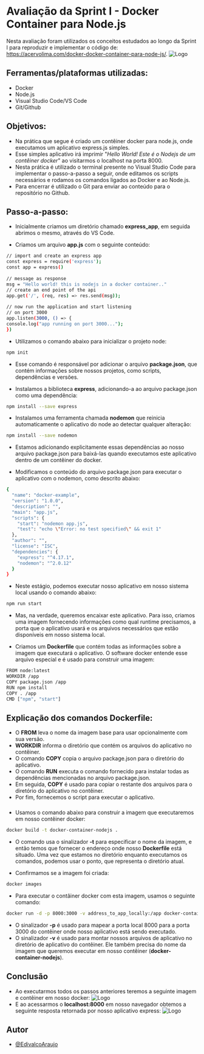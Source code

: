 # Avaliação da Sprint I - Docker Container para Node.js
Nesta avaliação foram utilizados os conceitos estudados ao longo da Sprint I para reproduzir e implementar o código de: https://acervolima.com/docker-docker-container-para-node-js/.
![Logo](https://uploaddeimagens.com.br/images/004/250/135/full/1_IogJnB8YhzNS3zxHTG4Y1Q-removebg-preview.png?1670184975)
## Ferramentas/plataformas utilizadas:
- Docker
- Node.js
- Visual Studio Code/VS Code
- Git/Github

## Objetivos:
- Na prática que segue é criado um contêiner docker para node.js, onde executamos um aplicativo express.js simples.
- Esse simples aplicativo irá imprimir "_Hello World! Este é o Nodejs de um contêiner docker_" ao visitarmos o localhost na porta 8000.
- Nesta prática é utilizado o terminal presente no Visual Studio Code para implementar o passo-a-passo a seguir, onde editamos os scripts necessários e rodamos os comandos ligados ao Docker e ao Node.js.
- Para encerrar é utilizado o Git para enviar ao conteúdo para o repositório no Github.
## Passo-a-passo:

- Inicialmente criamos um diretório chamado **express_app**, em seguida abrimos o mesmo, através do VS Code.

- Criamos um arquivo **app.js** com o seguinte conteúdo:
```bash
// import and create an express app
const express = require('express');
const app = express()
  
// message as response
msg = "Hello world! this is nodejs in a docker container.."
// create an end point of the api
app.get('/', (req, res) => res.send(msg));
  
// now run the application and start listening
// on port 3000
app.listen(3000, () => {
console.log("app running on port 3000...");
})
```
- Utilizamos o comando abaixo para inicializar o projeto node:
```bash
npm init
```
- Esse comando é responsável por adicionar o arquivo **package.json**, que contém informações sobre nossos projetos, como scripts, dependências e versões.

- Instalamos a biblioteca **express**, adicionando-a ao arquivo package.json como uma dependência:
```bash
npm install --save express
```
- Instalamos uma ferramenta chamada **nodemon** que reinicia automaticamente o aplicativo do node ao detectar qualquer alteração:
```bash
npm install --save nodemon
```
- Estamos adicionando explicitamente essas dependências ao nosso arquivo package.json para baixá-las quando executamos este aplicativo dentro de um contêiner do docker.

- Modificamos o conteúdo do arquivo package.json para executar o aplicativo com o nodemon, como descrito abaixo:
```bash
{
  "name": "docker-example",
  "version": "1.0.0",
  "description": "",
  "main": "app.js",
  "scripts": {
    "start": "nodemon app.js",
    "test": "echo \"Error: no test specified\" && exit 1"
  },
  "author": "",
  "license": "ISC",
  "dependencies": {
    "express": "^4.17.1",
    "nodemon": "^2.0.12"
  }
}
```
- Neste estágio, podemos executar nosso aplicativo em nosso sistema local usando o comando abaixo:
```bash
npm run start
```
- Mas, na verdade, queremos encaixar este aplicativo. Para isso, criamos uma imagem fornecendo informações como qual runtime precisamos, a porta que o aplicativo usará e os arquivos necessários que estão disponíveis em nosso sistema local.

- Criamos um **Dockerfile** que contém todas as informações sobre a imagem que executará o aplicativo. O software docker entende esse arquivo especial e é usado para construir uma imagem:
```bash
FROM node:latest
WORKDIR /app
COPY package.json /app
RUN npm install
COPY . /app
CMD ["npm", "start"]
```
## Explicação dos comandos Dockerfile:
- O **FROM** leva o nome da imagem base para usar opcionalmente com sua versão.
- **WORKDIR** informa o diretório que contém os arquivos do aplicativo no contêiner.
- O comando **COPY** copia o arquivo package.json para o diretório do aplicativo.
- O comando **RUN** executa o comando fornecido para instalar todas as dependências mencionadas no arquivo package.json.
- Em seguida, **COPY** é usado para copiar o restante dos arquivos para o diretório do aplicativo no contêiner.
- Por fim, fornecemos o script para executar o aplicativo.
###
- Usamos o comando abaixo para construir a imagem que executaremos em nosso contêiner docker:
```bash
docker build -t docker-container-nodejs .
```
- O comando usa o sinalizador **-t** para especificar o nome da imagem, e então temos que fornecer o endereço onde nosso **Dockerfile** está situado. Uma vez que estamos no diretório enquanto executamos os comandos, podemos usar o ponto, que representa o diretório atual.

- Confirmamos se a imagem foi criada:
```bash
docker images
```
- Para executar o contâiner docker com esta imagem, usamos o seguinte comando:
```bash
docker run -d -p 8000:3000 -v address_to_app_locally:/app docker-container-nodejs
```
- O sinalizador **-p** é usado para mapear a porta local 8000 para a porta 3000 do contêiner onde nosso aplicativo está sendo executado.
- O sinalizador **-v** é usado para montar nossos arquivos de aplicativo no diretório de aplicativo do contêiner. Ele também precisa do nome da imagem que queremos executar em nosso contêiner (**docker-container-nodejs**).
## Conclusão
- Ao executarmos todos os passos anteriores teremos a seguinte imagem e contêiner em nosso docker:
![Logo](https://uploaddeimagens.com.br/images/004/250/381/full/Captura_de_Tela_%2856%29.png?1670200114)
- E ao acessarmos o **localhost:8000** em nosso navegador obtemos a seguinte resposta retornada por nosso aplicativo express:
![Logo](https://uploaddeimagens.com.br/images/004/250/319/full/Captura_de_Tela_%2854%29.png?1670196794)
## Autor

- [@EdivalcoAraujo](https://github.com/EdivalcoAraujo)

